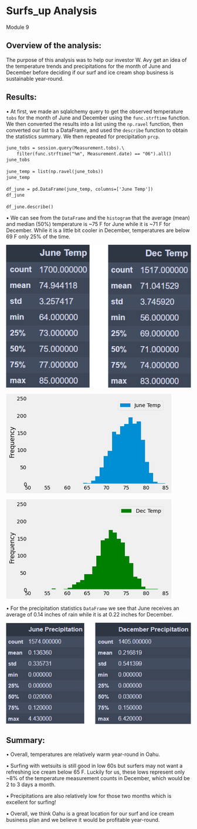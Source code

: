 # Surfs_up Analysis
Module 9
## Overview of the analysis:
The purpose of this analysis was to help our investor W. Avy get an idea of the temperature trends and precipitations for the month of June and December before deciding if our surf and ice cream shop business is sustainable year-round.

## Results:
•	At first, we made an sqlalchemy query to get the observed temperature `tobs` for the month of June and December using the `func.strftime` function. We then converted the results into a list using the `np.ravel` function, then converted our list to a DataFrame, and used the `describe` function to obtain the statistics summary. We then repeated for precipitation `prcp`.

```
june_tobs = session.query(Measurement.tobs).\
    filter(func.strftime("%m", Measurement.date) == "06").all()
june_tobs

june_temp = list(np.ravel(june_tobs))
june_temp

df_june = pd.DataFrame(june_temp, columns=['June Temp'])
df_june

df_june.describe()
```
 
•	We can see from the `DataFrame` and the `histogram` that the average (mean) and median (50%) temperature is ~75 F for June while it is ~71 F for December. While it is a little bit cooler in December, temperatures are below 69 F only 25% of the time. 


![df_stats](Resources/df_stats.png)


![June_Temp_hist](Resources/June_Temp_hist.png)


![Dec_Temp_hist](Resources/Dec_Temp_hist.png)

•	For the precipitation statistics `DataFrame` we see that June receives an average of 0.14 inches of rain while it is at 0.22 inches for December.

![prcp](Resources/prcp.png)


## Summary:
•	Overall, temperatures are relatively warm year-round in Oahu.

•	Surfing with wetsuits is still good in low 60s but surfers may not want a refreshing ice cream below 65 F. Luckily for us, these lows represent only ~8% of the temperature measurement counts in December, which would be 2 to 3 days a month. 

•	Precipitations are also relatively low for those two months which is excellent for surfing!

•	Overall, we think Oahu is a great location for our surf and ice cream business plan and we believe it would be profitable year-round.

